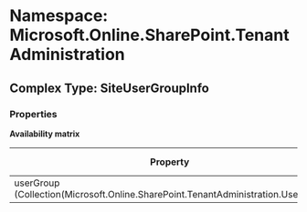 # Namespace: Microsoft.Online.SharePoint.TenantAdministration

## Complex Type: SiteUserGroupInfo

### Properties

**Availability matrix**

Property | SPO | SP 2019 | SP 2016 | SP 2013
----------|:---:|:-------:|:-------:|:-------
userGroup (Collection(Microsoft.Online.SharePoint.TenantAdministration.UserInfo)) | ✅ | ❌ | ❌ | ❌